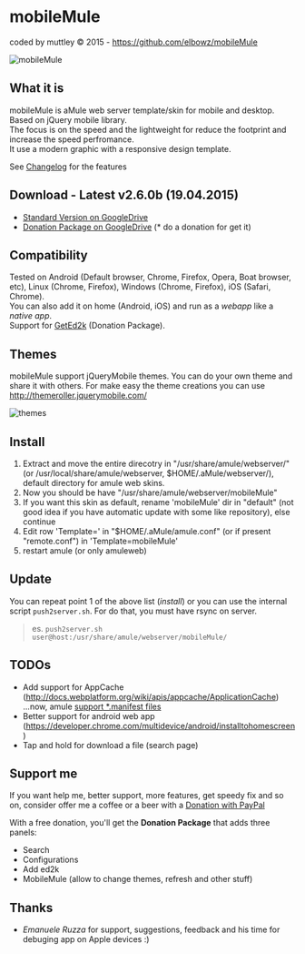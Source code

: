 mobileMule 
==========
coded by muttley © 2015 - https://github.com/elbowz/mobileMule

![mobileMule](http://i.imgur.com/JZByzIj.jpg)

What it is
----------
mobileMule is aMule web server template/skin for mobile and desktop. Based on jQuery mobile library.  
The focus is on the speed and the lightweight for reduce the footprint and increase the speed perfromance.  
It use a modern graphic with a responsive design template.

See [Changelog](CHANGELOG.md) for the features

Download - Latest v2.6.0b (19.04.2015)
--------------------------------------
 * [Standard Version on GoogleDrive](https://drive.google.com/folderview?id=0BzaXzhTPJkC7WFFIM09uYm4zSk0&usp=sharing#list)
 * [Donation Package on GoogleDrive](https://drive.google.com/folderview?id=0BzaXzhTPJkC7SnpOVG11OF9ITlE&usp=sharing) (* do a donation for get it)

Compatibility
-------------
Tested on Android (Default browser, Chrome, Firefox, Opera, Boat browser, etc), Linux (Chrome, Firefox), Windows (Chrome, Firefox), iOS (Safari, Chrome).  
You can also add it on home (Android, iOS) and run as a *webapp* like a *native app*.  
Support for [GetEd2k](https://play.google.com/store/apps/details?id=org.anacletus.geted2k) (Donation Package).

Themes
------
mobileMule support jQueryMobile themes. You can do your own theme and share it with others. For make easy the theme creations you can use http://themeroller.jquerymobile.com/

![themes](http://i.imgur.com/AJQ2p0D.jpg)

Install
-------
1. Extract and move the entire direcotry in "/usr/share/amule/webserver/" (or /usr/local/share/amule/webserver, $HOME/.aMule/webserver/), default directory for amule web skins.
2. Now you should be have "/usr/share/amule/webserver/mobileMule"
3. If you want this skin as default, rename 'mobileMule' dir in "default" (not good idea if you have automatic update with some like repository), else continue 
4. Edit row 'Template=' in "$HOME/.aMule/amule.conf" (or if present "remote.conf") in 'Template=mobileMule'
5. restart amule (or only amuleweb)

Update
------
You can repeat point 1 of the above list (*install*) or you can use the internal script ```push2server.sh```. For do that, you must have rsync on server.


> es. ```push2server.sh user@host:/usr/share/amule/webserver/mobileMule/```

TODOs
-----
 * Add support for AppCache (http://docs.webplatform.org/wiki/apis/appcache/ApplicationCache) ...now, amule [support *.manifest files](http://forum.amule.org/index.php?topic=20703.msg107371)
 * Better support for android web app (https://developer.chrome.com/multidevice/android/installtohomescreen) 
 * Tap and hold for download a file (search page)

Support me
----------
If you want help me, better support, more features, get speedy fix and so on, consider offer me a coffee or a beer with a [Donation with PayPal](https://www.paypal.com/cgi-bin/webscr?cmd=_donations&business=muttley%2ebd%40gmail%2ecom&lc=IT&item_name=mobileMule&item_number=aMule%20web%20mobile%20skin&currency_code=EUR&bn=PP%2dDonationsBF%3abtn_donate_LG%2egif%3aNonHosted)

With a free donation, you'll get the **Donation Package** that adds three panels:

* Search
* Configurations
* Add ed2k
* MobileMule (allow to change themes, refresh and other stuff)

Thanks
------

* *Emanuele Ruzza* for support, suggestions, feedback and his time for debuging app on Apple devices :)